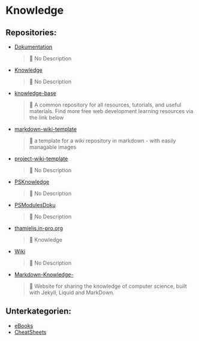 # Knowledge

## Repositories:
- [Dokumentation]()
	> :memo: No Description
- [Knowledge]()
	> :memo: No Description
- [knowledge-base]()
	> :memo: A common repository for all resources, tutorials, and useful materials. Find more free web development learning resources via the link below
- [markdown-wiki-template]()
	> :memo: a template for a wiki repository in markdown - with easily managable images
- [project-wiki-template]()
	> :memo: No Description
- [PSKnowledge]()
	> :memo: No Description
- [PSModulesDoku]()
	> :memo: No Description
- [thamielis.in-pro.org]()
	> :memo: Knowledge
- [Wiki]()
	> :memo: No Description
- [Markdown-Knowledge-]()
	> :memo: Website for sharing the knowledge of computer science, built with Jekyll, Liquid and MarkDown.

## Unterkategorien:
- [eBooks](eBooks)
- [CheatSheets](CheatSheets)

